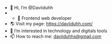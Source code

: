 - 👋 Hi, I’m @Daviiduhh
- - 🌱 Frontend web developer
- 🌎 Visit my page: https://daviiduhh.com/
- 👀 I’m interested in technology and digitals tools
- 📫 How to reach me: daviiduhhs@gmail.com
